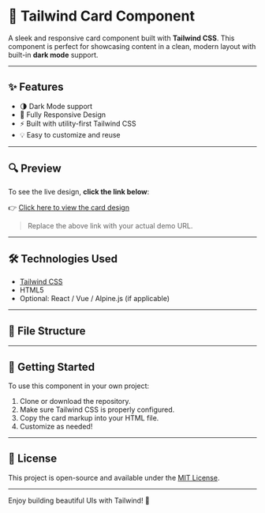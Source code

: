 # 🌟 Tailwind Card Component

A sleek and responsive card component built with **Tailwind CSS**. This component is perfect for showcasing content in a clean, modern layout with built-in **dark mode** support.

---

## ✨ Features

- 🌗 Dark Mode support  
- 📱 Fully Responsive Design  
- ⚡ Built with utility-first Tailwind CSS  
- 💡 Easy to customize and reuse  

---

## 🔍 Preview

To see the live design, **click the link below**:

👉 [Click here to view the card design](https://mmohebbi313.github.io/tailwind-card/)

> Replace the above link with your actual demo URL.

---

## 🛠️ Technologies Used

- [Tailwind CSS](https://tailwindcss.com/)
- HTML5
- Optional: React / Vue / Alpine.js (if applicable)

---

## 📁 File Structure


---

## 🚀 Getting Started

To use this component in your own project:

1. Clone or download the repository.
2. Make sure Tailwind CSS is properly configured.
3. Copy the card markup into your HTML file.
4. Customize as needed!

---

## 📄 License

This project is open-source and available under the [MIT License](LICENSE).

---

Enjoy building beautiful UIs with Tailwind! 💙
